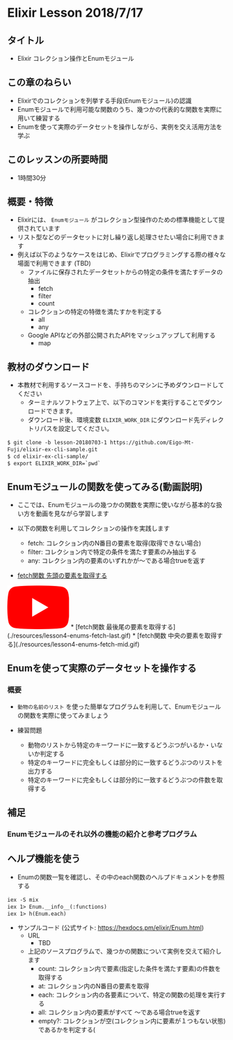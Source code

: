 # Elixir Lesson 2018/7/17

## タイトル

* Elixir コレクション操作とEnumモジュール

## この章のねらい

* Elixirでのコレクションを列挙する手段(Enumモジュール)の認識
* Enumモジュールで利用可能な関数のうち、幾つかの代表的な関数を実際に用いて練習する
* Enumを使って実際のデータセットを操作しながら、実例を交え活用方法を学ぶ

## このレッスンの所要時間

* 1時間30分

## 概要・特徴
* Elixirには、 `Enumモジュール` がコレクション型操作のための標準機能として提供されています
* リスト型などのデータセットに対し繰り返し処理させたい場合に利用できます
* 例えば以下のようなケースをはじめ、Elixirでプログラミングする際の様々な場面で利用できます (TBD)
  * ファイルに保存されたデータセットからの特定の条件を満たすデータの抽出
    * fetch
    * filter
    * count
  * コレクションの特定の特徴を満たすかを判定する
    * all
    * any
  * Google APIなどの外部公開されたAPIをマッシュアップして利用する
    * map

## 教材のダウンロード

* 本教材で利用するソースコードを、手持ちのマシンに予めダウンロードしてください
  * ターミナルソフトウェア上で、以下のコマンドを実行することでダウンロードできます。
  * ダウンロード後、環境変数 `ELIXIR_WORK_DIR` にダウンロード先ディレクトリパスを設定してください。

```
$ git clone -b lesson-20180703-1 https://github.com/Eigo-Mt-Fuji/elixir-ex-cli-sample.git
$ cd elixir-ex-cli-sample/
$ export ELIXIR_WORK_DIR=`pwd`
```

## Enumモジュールの関数を使ってみる(動画説明)

* ここでは、Enumモジュールの幾つかの関数を実際に使いながら基本的な扱い方を動画を見ながら学習します
* 以下の関数を利用してコレクションの操作を実践します
  * fetch: コレクション内のN番目の要素を取得(取得できない場合)
  * filter: コレクション内で特定の条件を満たす要素のみ抽出する
  * any: コレクション内の要素のいずれかが〜である場合trueを返す


* [fetch関数 先頭の要素を取得する]()
<img src="./resources/default.png" onclick="this.src='./resources/lesson4-enums-fetch-first.gif'" alt="">
* [fetch関数 最後尾の要素を取得する](./resources/lesson4-enums-fetch-last.gif)
* [fetch関数 中央の要素を取得する](./resources/lesson4-enums-fetch-mid.gif)

## Enumを使って実際のデータセットを操作する

### 概要
* `動物の名前のリスト` を使った簡単なプログラムを利用して、Enumモジュールの関数を実際に使ってみましょう

* 練習問題
  * 動物のリストから特定のキーワードに一致するどうぶつがいるか・いないか判定する
  * 特定のキーワードに完全もしくは部分的に一致するどうぶつのリストを出力する
  * 特定のキーワードに完全もしくは部分的に一致するどうぶつの件数を取得する

## 補足

### Enumモジュールのそれ以外の機能の紹介と参考プログラム

## ヘルプ機能を使う

* Enumの関数一覧を確認し、その中のeach関数のヘルプドキュメントを参照する

```
iex -S mix
iex 1> Enum.__info__(:functions)
iex 1> h(Enum.each)
```

* サンプルコード (公式サイト: https://hexdocs.pm/elixir/Enum.html)
  * URL
    * TBD
  * 上記のソースプログラムで、幾つかの関数について実例を交えて紹介します
    * count: コレクション内で要素(指定した条件を満たす要素)の件数を取得する
    * at: コレクション内のN番目の要素を取得
    * each: コレクション内の各要素について、特定の関数の処理を実行する
    * all: コレクション内の要素がすべて 〜である場合trueを返す
    * empty?: コレクションが空(コレクション内に要素が１つもない状態)であるかを判定する(

